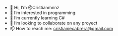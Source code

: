 - 👋 Hi, I’m @Cristianmnnz
- 👀 I’m interested in programming
- 🌱 I’m currently learning C# 
- 💞️ I’m looking to collaborate on any proyect
- 📫 How to reach me: cristianjecabrera@gmail.com

<!---
Cristianmnnz/Cristianmnnz is a ✨ special ✨ repository because its `README.md` (this file) appears on your GitHub profile.
You can click the Preview link to take a look at your changes.
--->
